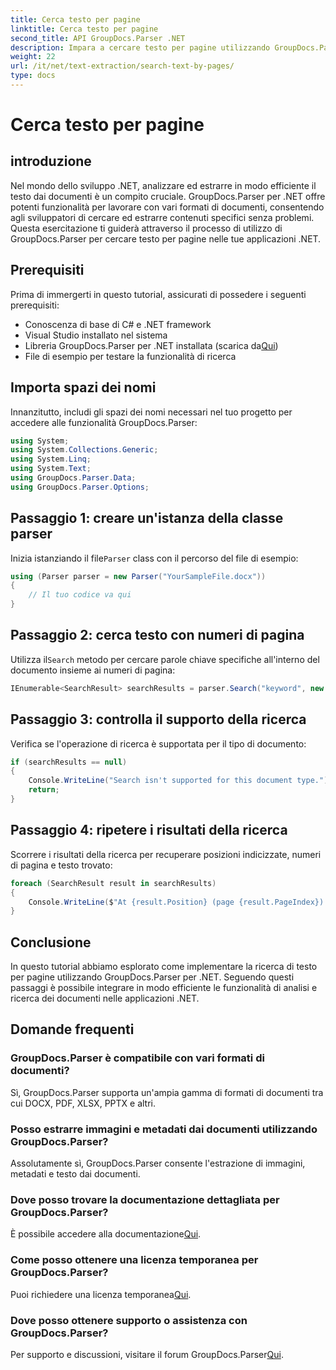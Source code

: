 ```yaml
---
title: Cerca testo per pagine
linktitle: Cerca testo per pagine
second_title: API GroupDocs.Parser .NET
description: Impara a cercare testo per pagine utilizzando GroupDocs.Parser per .NET. Estrai contenuto specifico in modo efficiente dai documenti nelle tue applicazioni .NET.
weight: 22
url: /it/net/text-extraction/search-text-by-pages/
type: docs
---
```

# Cerca testo per pagine

## introduzione
Nel mondo dello sviluppo .NET, analizzare ed estrarre in modo efficiente il testo dai documenti è un compito cruciale. GroupDocs.Parser per .NET offre potenti funzionalità per lavorare con vari formati di documenti, consentendo agli sviluppatori di cercare ed estrarre contenuti specifici senza problemi. Questa esercitazione ti guiderà attraverso il processo di utilizzo di GroupDocs.Parser per cercare testo per pagine nelle tue applicazioni .NET.
## Prerequisiti
Prima di immergerti in questo tutorial, assicurati di possedere i seguenti prerequisiti:
- Conoscenza di base di C# e .NET framework
- Visual Studio installato nel sistema
-  Libreria GroupDocs.Parser per .NET installata (scarica da[Qui](https://releases.groupdocs.com/parser/net/))
- File di esempio per testare la funzionalità di ricerca
## Importa spazi dei nomi
Innanzitutto, includi gli spazi dei nomi necessari nel tuo progetto per accedere alle funzionalità GroupDocs.Parser:
```csharp
using System;
using System.Collections.Generic;
using System.Linq;
using System.Text;
using GroupDocs.Parser.Data;
using GroupDocs.Parser.Options;
```
## Passaggio 1: creare un'istanza della classe parser
 Inizia istanziando il file`Parser` class con il percorso del file di esempio:
```csharp
using (Parser parser = new Parser("YourSampleFile.docx"))
{
    // Il tuo codice va qui
}
```
## Passaggio 2: cerca testo con numeri di pagina
 Utilizza il`Search` metodo per cercare parole chiave specifiche all'interno del documento insieme ai numeri di pagina:
```csharp
IEnumerable<SearchResult> searchResults = parser.Search("keyword", new SearchOptions(false, false, false, true));
```
## Passaggio 3: controlla il supporto della ricerca
Verifica se l'operazione di ricerca è supportata per il tipo di documento:
```csharp
if (searchResults == null)
{
    Console.WriteLine("Search isn't supported for this document type.");
    return;
}
```
## Passaggio 4: ripetere i risultati della ricerca
Scorrere i risultati della ricerca per recuperare posizioni indicizzate, numeri di pagina e testo trovato:
```csharp
foreach (SearchResult result in searchResults)
{
    Console.WriteLine($"At {result.Position} (page {result.PageIndex}): {result.Text}");
}
```
## Conclusione
In questo tutorial abbiamo esplorato come implementare la ricerca di testo per pagine utilizzando GroupDocs.Parser per .NET. Seguendo questi passaggi è possibile integrare in modo efficiente le funzionalità di analisi e ricerca dei documenti nelle applicazioni .NET.

## Domande frequenti
### GroupDocs.Parser è compatibile con vari formati di documenti?
Sì, GroupDocs.Parser supporta un'ampia gamma di formati di documenti tra cui DOCX, PDF, XLSX, PPTX e altri.
### Posso estrarre immagini e metadati dai documenti utilizzando GroupDocs.Parser?
Assolutamente sì, GroupDocs.Parser consente l'estrazione di immagini, metadati e testo dai documenti.
### Dove posso trovare la documentazione dettagliata per GroupDocs.Parser?
 È possibile accedere alla documentazione[Qui](https://tutorials.groupdocs.com/parser/net/).
### Come posso ottenere una licenza temporanea per GroupDocs.Parser?
 Puoi richiedere una licenza temporanea[Qui](https://purchase.groupdocs.com/temporary-license/).
### Dove posso ottenere supporto o assistenza con GroupDocs.Parser?
 Per supporto e discussioni, visitare il forum GroupDocs.Parser[Qui](https://forum.groupdocs.com/c/parser/17).